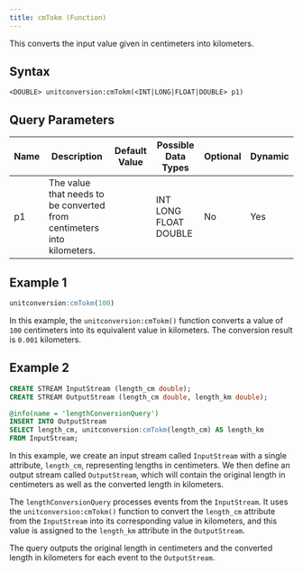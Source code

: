 ```yaml
---
title: cmTokm (Function)
---
```


This converts the input value given in centimeters into kilometers.

## Syntax

    <DOUBLE> unitconversion:cmTokm(<INT|LONG|FLOAT|DOUBLE> p1)

## Query Parameters

| Name | Description  | Default Value | Possible Data Types   | Optional | Dynamic |
|------|-------------------------------------------|---------------|-----------------------|----------|---------|
| p1   | The value that needs to be converted from centimeters into kilometers. |          | INT LONG FLOAT DOUBLE | No       | Yes     |

## Example 1

```sql
unitconversion:cmTokm(100)
```

In this example, the `unitconversion:cmTokm()` function converts a value of `100` centimeters into its equivalent value in kilometers. The conversion result is `0.001` kilometers.

## Example 2

```sql
CREATE STREAM InputStream (length_cm double);
CREATE STREAM OutputStream (length_cm double, length_km double);

@info(name = 'lengthConversionQuery')
INSERT INTO OutputStream
SELECT length_cm, unitconversion:cmTokm(length_cm) AS length_km
FROM InputStream;
```

In this example, we create an input stream called `InputStream` with a single attribute, `length_cm`, representing lengths in centimeters. We then define an output stream called `OutputStream`, which will contain the original length in centimeters as well as the converted length in kilometers.

The `lengthConversionQuery` processes events from the `InputStream`. It uses the `unitconversion:cmTokm()` function to convert the `length_cm` attribute from the `InputStream` into its corresponding value in kilometers, and this value is assigned to the `length_km` attribute in the `OutputStream`.

The query outputs the original length in centimeters and the converted length in kilometers for each event to the `OutputStream`.
